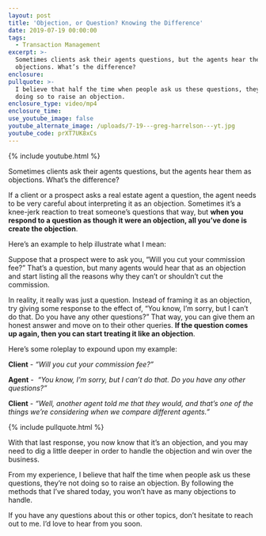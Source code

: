 ```yaml
---
layout: post
title: 'Objection, or Question? Knowing the Difference'
date: 2019-07-19 00:00:00
tags:
  - Transaction Management
excerpt: >-
  Sometimes clients ask their agents questions, but the agents hear them as
  objections. What’s the difference?
enclosure:
pullquote: >-
  I believe that half the time when people ask us these questions, they’re not
  doing so to raise an objection.
enclosure_type: video/mp4
enclosure_time:
use_youtube_image: false
youtube_alternate_image: /uploads/7-19---greg-harrelson---yt.jpg
youtube_code: prXT7UK8xCs
---
```


{% include youtube.html %}

Sometimes clients ask their agents questions, but the agents hear them as objections. What’s the difference?

If a client or a prospect asks a real estate agent a question, the agent needs to be very careful about interpreting it as an objection. Sometimes it’s a knee-jerk reaction to treat someone’s questions that way, but **when you respond to a question as though it were an objection, all you’ve done is create the objection**.

Here’s an example to help illustrate what I mean:

Suppose that a prospect were to ask you, “Will you cut your commission fee?” That’s a question, but many agents would hear that as an objection and start listing all the reasons why they can’t or shouldn’t cut the commission.

In reality, it really was just a question. Instead of framing it as an objection, try giving some response to the effect of, “You know, I’m sorry, but I can’t do that. Do you have any other questions?” That way, you can give them an honest answer and move on to their other queries. **If the question comes up again, then you can start treating it like an objection**.

Here’s some roleplay to expound upon my example:

**Client** - *“Will you cut your commission fee?”*

**Agent** - &nbsp;*“You know, I’m sorry, but I can’t do that. Do you have any other questions?”*

**Client** - *“Well, another agent told me that they would, and that’s one of the things we’re considering when we compare different agents.”*

{% include pullquote.html %}

With that last response, you now know that it’s an objection, and you may need to dig a little deeper in order to handle the objection and win over the business.

From my experience, I believe that half the time when people ask us these questions, they’re not doing so to raise an objection. By following the methods that I’ve shared today, you won’t have as many objections to handle.

If you have any questions about this or other topics, don’t hesitate to reach out to me. I’d love to hear from you soon.
